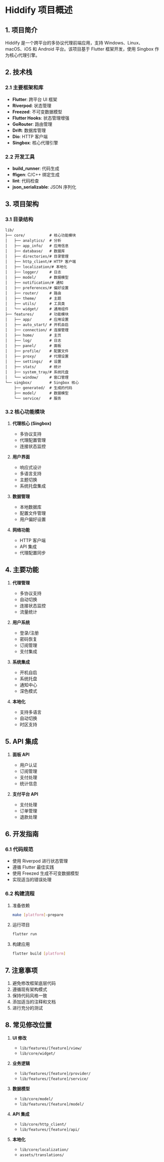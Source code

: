 # Hiddify 项目概述

## 1. 项目简介
Hiddify 是一个跨平台的多协议代理前端应用，支持 Windows、Linux、macOS、iOS 和 Android 平台。该项目基于 Flutter 框架开发，使用 Singbox 作为核心代理引擎。

## 2. 技术栈
### 2.1 主要框架和库
- **Flutter**: 跨平台 UI 框架
- **Riverpod**: 状态管理
- **Freezed**: 不可变数据模型
- **Flutter Hooks**: 状态管理增强
- **GoRouter**: 路由管理
- **Drift**: 数据库管理
- **Dio**: HTTP 客户端
- **Singbox**: 核心代理引擎

### 2.2 开发工具
- **build_runner**: 代码生成
- **ffigen**: C/C++ 绑定生成
- **lint**: 代码检查
- **json_serializable**: JSON 序列化

## 3. 项目架构
### 3.1 目录结构
```
lib/
├── core/           # 核心功能模块
│   ├── analytics/  # 分析
│   ├── app_info/   # 应用信息
│   ├── database/   # 数据库
│   ├── directories/# 目录管理
│   ├── http_client/# HTTP 客户端
│   ├── localization/# 本地化
│   ├── logger/     # 日志
│   ├── model/      # 数据模型
│   ├── notification/# 通知
│   ├── preferences/# 偏好设置
│   ├── router/     # 路由
│   ├── theme/      # 主题
│   ├── utils/      # 工具类
│   └── widget/     # 通用组件
├── features/       # 功能模块
│   ├── app/        # 应用设置
│   ├── auto_start/ # 开机自启
│   ├── connection/ # 连接管理
│   ├── home/       # 主页
│   ├── log/        # 日志
│   ├── panel/      # 面板
│   ├── profile/    # 配置文件
│   ├── proxy/      # 代理设置
│   ├── settings/   # 设置
│   ├── stats/      # 统计
│   ├── system_tray/# 系统托盘
│   └── window/     # 窗口管理
└── singbox/        # Singbox 核心
    ├── generated/  # 生成的代码
    ├── model/      # 数据模型
    └── service/    # 服务
```

### 3.2 核心功能模块
1. **代理核心 (Singbox)**
   - 多协议支持
   - 代理配置管理
   - 连接状态监控

2. **用户界面**
   - 响应式设计
   - 多语言支持
   - 主题切换
   - 系统托盘集成

3. **数据管理**
   - 本地数据库
   - 配置文件管理
   - 用户偏好设置

4. **网络功能**
   - HTTP 客户端
   - API 集成
   - 代理配置同步

## 4. 主要功能
1. **代理管理**
   - 多协议支持
   - 自动切换
   - 连接状态监控
   - 流量统计

2. **用户系统**
   - 登录/注册
   - 密码恢复
   - 订阅管理
   - 支付集成

3. **系统集成**
   - 开机自启
   - 系统托盘
   - 通知中心
   - 深色模式

4. **本地化**
   - 支持多语言
   - 自动切换
   - 时区支持

## 5. API 集成
1. **面板 API**
   - 用户认证
   - 订阅管理
   - 支付处理
   - 统计信息

2. **支付平台 API**
   - 支付处理
   - 订单管理
   - 退款处理

## 6. 开发指南
### 6.1 代码规范
- 使用 Riverpod 进行状态管理
- 遵循 Flutter 最佳实践
- 使用 Freezed 生成不可变数据模型
- 实现适当的错误处理

### 6.2 构建流程
1. 准备依赖
   ```bash
   make [platform]-prepare
   ```

2. 运行项目
   ```bash
   flutter run
   ```

3. 构建应用
   ```bash
   flutter build [platform]
   ```

## 7. 注意事项
1. 避免修改框架底层代码
2. 遵循现有架构模式
3. 保持代码风格一致
4. 添加适当的注释和文档
5. 进行充分的测试

## 8. 常见修改位置
1. **UI 修改**
   - `lib/features/[feature]/view/`
   - `lib/core/widget/`

2. **业务逻辑**
   - `lib/features/[feature]/provider/`
   - `lib/features/[feature]/service/`

3. **数据模型**
   - `lib/core/model/`
   - `lib/features/[feature]/model/`

4. **API 集成**
   - `lib/core/http_client/`
   - `lib/features/[feature]/api/`

5. **本地化**
   - `lib/core/localization/`
   - `assets/translations/` 